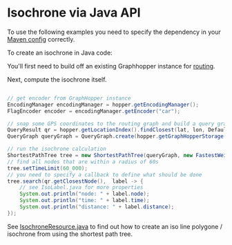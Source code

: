 # Isochrone via Java API

To use the following examples you need to specify the dependency in
your [Maven config](/README.md#maven) correctly.

To create an isochrone in Java code:

You'll first need to build off an existing Graphhopper instance for [routing](/../core/routing.md).

Next, compute the isochrone itself.
```java

// get encoder from GraphHopper instance
EncodingManager encodingManager = hopper.getEncodingManager();
FlagEncoder encoder = encodingManager.getEncoder("car");

// snap some GPS coordinates to the routing graph and build a query graph
QueryResult qr = hopper.getLocationIndex().findClosest(lat, lon, DefaultEdgeFilter.allEdges(encoder));
QueryGraph queryGraph = QueryGraph.create(hopper.getGraphHopperStorage(), qr);

// run the isochrone calculation
ShortestPathTree tree = new ShortestPathTree(queryGraph, new FastestWeighting(encoder), false, TraversalMode.NODE_BASED);
// find all nodes that are within a radius of 60s
tree.setTimeLimit(60_000);
// you need to specify a callback to define what should be done 
tree.search(qr.getClosestNode(),  label -> {
    // see IsoLabel.java for more properties
    System.out.println("node: " + label.node);
    System.out.println("time: " + label.time);
    System.out.println("distance: " + label.distance);
});
```

See [IsochroneResource.java](https://github.com/graphhopper/graphhopper/blob/master/web-bundle/src/main/java/com/graphhopper/resources/IsochroneResource.java)
to find out how to create an iso line polygone / isochrone from using the shortest path tree.
